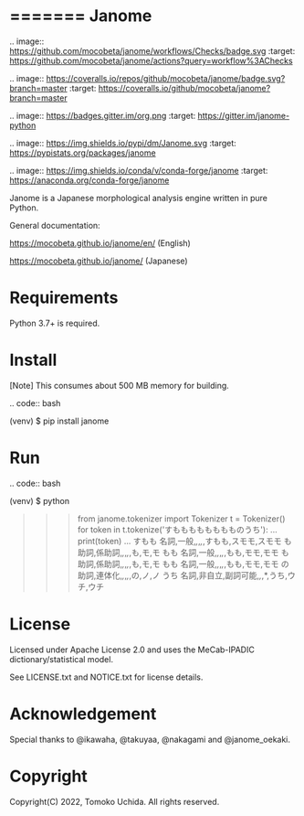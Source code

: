 =======
Janome
=======

.. image:: https://github.com/mocobeta/janome/workflows/Checks/badge.svg
    :target: https://github.com/mocobeta/janome/actions?query=workflow%3AChecks

.. image:: https://coveralls.io/repos/github/mocobeta/janome/badge.svg?branch=master
    :target: https://coveralls.io/github/mocobeta/janome?branch=master

.. image:: https://badges.gitter.im/org.png
    :target: https://gitter.im/janome-python

.. image:: https://img.shields.io/pypi/dm/Janome.svg
    :target: https://pypistats.org/packages/janome

.. image:: https://img.shields.io/conda/v/conda-forge/janome
    :target: https://anaconda.org/conda-forge/janome

Janome is a Japanese morphological analysis engine written in pure Python.

General documentation:

https://mocobeta.github.io/janome/en/ (English)

https://mocobeta.github.io/janome/ (Japanese)

Requirements
=============

Python 3.7+ is required.

Install
========

[Note] This consumes about 500 MB memory for building.

.. code:: bash

  (venv) $ pip install janome

Run
====

.. code:: bash

  (venv) $ python
  >>> from janome.tokenizer import Tokenizer
  >>> t = Tokenizer()
  >>> for token in t.tokenize('すもももももももものうち'):
  ...     print(token)
  ...
  すもも 名詞,一般,*,*,*,*,すもも,スモモ,スモモ
  も    助詞,係助詞,*,*,*,*,も,モ,モ
  もも  名詞,一般,*,*,*,*,もも,モモ,モモ
  も    助詞,係助詞,*,*,*,*,も,モ,モ
  もも  名詞,一般,*,*,*,*,もも,モモ,モモ
  の    助詞,連体化,*,*,*,*,の,ノ,ノ
  うち  名詞,非自立,副詞可能,*,*,*,うち,ウチ,ウチ

License
========

Licensed under Apache License 2.0 and uses the MeCab-IPADIC dictionary/statistical model.

See LICENSE.txt and NOTICE.txt for license details.

Acknowledgement
================

Special thanks to @ikawaha, @takuyaa, @nakagami and @janome_oekaki.

Copyright
==========

Copyright(C) 2022, Tomoko Uchida. All rights reserved.
